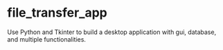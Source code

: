 # file_transfer_app
Use Python and Tkinter to build a desktop application with gui, database, and multiple functionalities.
